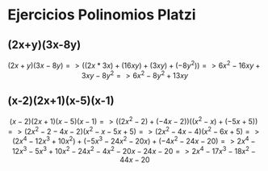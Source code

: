 # Ejercicios Polinomios Platzi

## (2x+y)(3x-8y)
 $$ (2x+y)(3x-8y) => ((2x*3x) + (16xy) + (3xy) + (-8y^2)) => 6x^2 - 16xy + 3xy -8y^2 => 6x^2 - 8y^2 + 13xy  $$

## (x-2)(2x+1)(x-5)(x-1)

 $$ (x-2)(2x+1)(x-5)(x-1) => ((2x^2-2)+(-4x-2))((x^2-x)+(-5x+5)) => (2x^2-2-4x-2)(x^2-x-5x+5) => (2x^2-4x-4)(x^2-6x+5) => (2x^4-12x^3+10x^2)+(-5x^3-24x^2-20x)+(-4x^2-24x-20) => 2x^4-12x^3-5x^3+10x^2-24x^2-4x^2-20x-24x-20 => 2x^4-17x^3-18x^2-44x-20  $$

